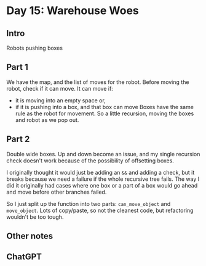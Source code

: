 # Day 15: Warehouse Woes

## Intro

Robots pushing boxes

## Part 1

We have the map, and the list of moves for the robot.
Before moving the robot, check if it can move.
It can move if:
* it is moving into an empty space or,
* if it is pushing into a box, and that box can move
Boxes have the same rule as the robot for movement.
So a little recursion, moving the boxes and robot as we pop out.

## Part 2

Double wide boxes.
Up and down become an issue, and my single recursion check doesn't work because of the possibility of offsetting boxes.

I originally thought it would just be adding an `&&` and adding a check, but it breaks because we need a failure if the whole recursive tree fails. The way I did it originally had cases where one box or a part of a box would go ahead and move before other branches failed.

So I just split up the function into two parts:
`can_move_object` and `move_object`.
Lots of copy/paste, so not the cleanest code, but refactoring wouldn't be too tough.


## Other notes



## ChatGPT

